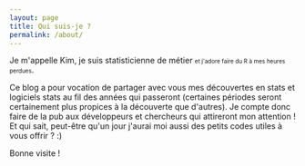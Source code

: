 ```yaml
---
layout: page
title: Qui suis-je ?
permalink: /about/
---
```


<p>Je m'appelle Kim, je suis statisticienne de métier <FONT size="1">et j'adore faire du R à mes heures perdues</FONT>.</p>

<p>Ce blog a pour vocation de partager avec vous mes découvertes en stats et logiciels stats au fil des années qui passeront (certaines périodes seront certainement plus propices à la découverte que d'autres). Je compte donc faire de la pub aux développeurs et chercheurs qui attireront mon attention ! Et qui sait, peut-être qu'un jour j'aurai moi aussi des petits codes utiles à vous offrir ? :)</p>

<p>Bonne visite !</p>
